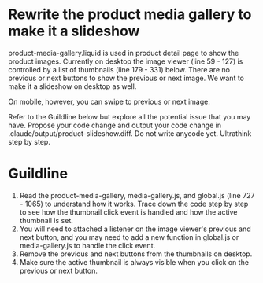 # Rewrite the product media gallery to make it a slideshow
product-media-gallery.liquid is used in product detail page to show the product images. Currently on desktop the image viewer (line 59 - 127) is controlled by a list of thumbnails (line 179 - 331) below. There are no previous or next buttons to show the previous or next image. We want to make it a slideshow on desktop as well.

On mobile, however, you can swipe to previous or next image.

Refer to the Guildline below but explore all the potential issue that you may have. Propose your code change and output your code change in .claude/output/product-slideshow.diff. Do not write anycode yet. Ultrathink step by step.

# Guildline
1. Read the product-media-gallery, media-gallery.js, and global.js (line 727 - 1065) to understand how it works. Trace down the code step by step to see how the thumbnail click event is handled and how the active thumbnail is set.
2. You will need to attached a listener on the image viewer's previous and next button, and you may need to add a new function in global.js or media-gallery.js to handle the click event.
3. Remove the previous and next buttons from the thumbnails on desktop.
4. Make sure the active thumbnail is always visible when you click on the previous or next button.